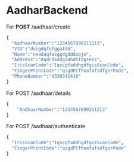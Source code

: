 # AadharBackend

For **POST** /aadhaar/create
```python
{
  "AadhaarNumber":"1234567890211213",
  "VID":"dvigdqfefggafdd",
  "Name":"neadaqfasggdgdddaoje",
  "Address":"Aqdrdsddgdahdhfdgress",
  "IrisScanCode":"IqscgfaddhgdfgisScanCode",
  "FingerPrintCode":"qsgdPCfhoafafsdfgerPade",
  "PhoneNumber":"9330341418"
}
```

For POST /aadhaar/details
```python
{
    "AadhaarNumber":"1234567890211213"
}
```


For POST /aadhaar/authenticate
```python
{
  "IrisScanCode":"IqscgfaddhgdfgisScanCode",
  "FingerPrintCode":"qsgdPCfhoafafsdfgerPade"
}
```